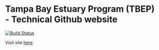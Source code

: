 # Tampa Bay Estuary Program (TBEP) - Technical Github website

[![Build Status](https://travis-ci.org/tbep-tech/tbep-tech.github.io.svg?branch=master)](https://travis-ci.org/tbep-tech/tbep-tech.github.io)

Visit site [here](https://tbep-tech.github.io/)